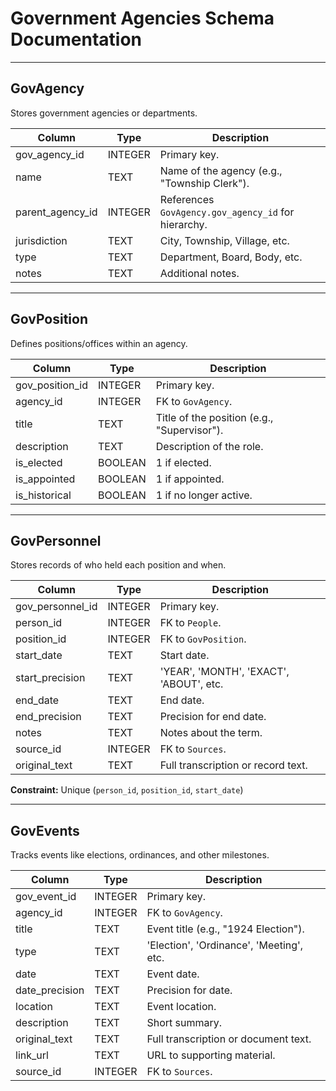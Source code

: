 # Government Agencies Schema Documentation

---

## GovAgency
Stores government agencies or departments.

| Column             | Type     | Description                                         |
|--------------------|----------|-----------------------------------------------------|
| gov_agency_id      | INTEGER  | Primary key.                                        |
| name               | TEXT     | Name of the agency (e.g., "Township Clerk").        |
| parent_agency_id   | INTEGER  | References `GovAgency.gov_agency_id` for hierarchy. |
| jurisdiction       | TEXT     | City, Township, Village, etc.                       |
| type               | TEXT     | Department, Board, Body, etc.                       |
| notes              | TEXT     | Additional notes.                                   |

---

## GovPosition
Defines positions/offices within an agency.

| Column             | Type     | Description                                      |
|--------------------|----------|--------------------------------------------------|
| gov_position_id    | INTEGER  | Primary key.                                     |
| agency_id          | INTEGER  | FK to `GovAgency`.                               |
| title              | TEXT     | Title of the position (e.g., "Supervisor").      |
| description        | TEXT     | Description of the role.                         |
| is_elected         | BOOLEAN  | 1 if elected.                                    |
| is_appointed       | BOOLEAN  | 1 if appointed.                                  |
| is_historical      | BOOLEAN  | 1 if no longer active.                           |

---

## GovPersonnel
Stores records of who held each position and when.

| Column             | Type     | Description                                              |
|--------------------|----------|----------------------------------------------------------|
| gov_personnel_id   | INTEGER  | Primary key.                                             |
| person_id          | INTEGER  | FK to `People`.                                          |
| position_id        | INTEGER  | FK to `GovPosition`.                                     |
| start_date         | TEXT     | Start date.                                              |
| start_precision    | TEXT     | 'YEAR', 'MONTH', 'EXACT', 'ABOUT', etc.                  |
| end_date           | TEXT     | End date.                                                |
| end_precision      | TEXT     | Precision for end date.                                  |
| notes              | TEXT     | Notes about the term.                                    |
| source_id          | INTEGER  | FK to `Sources`.                                         |
| original_text      | TEXT     | Full transcription or record text.                      |

**Constraint:**
Unique (`person_id`, `position_id`, `start_date`)

---

## GovEvents
Tracks events like elections, ordinances, and other milestones.

| Column             | Type     | Description                                  |
|--------------------|----------|----------------------------------------------|
| gov_event_id       | INTEGER  | Primary key.                                 |
| agency_id          | INTEGER  | FK to `GovAgency`.                           |
| title              | TEXT     | Event title (e.g., "1924 Election").         |
| type               | TEXT     | 'Election', 'Ordinance', 'Meeting', etc.     |
| date               | TEXT     | Event date.                                  |
| date_precision     | TEXT     | Precision for date.                          |
| location           | TEXT     | Event location.                              |
| description        | TEXT     | Short summary.                               |
| original_text      | TEXT     | Full transcription or document text.         |
| link_url           | TEXT     | URL to supporting material.                  |
| source_id          | INTEGER  | FK to `Sources`.                             |